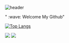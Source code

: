 ![header](https://capsule-render.vercel.app/api?type=wave&color=auto&height=300&section=header&text=Nicholas%20Im&fontSize=90)
<p>
" :wave: Welcome My Github"

[![Top Langs](https://github-readme-stats.vercel.app/api/top-langs/?username=nicholas019)](https://github.com/nicholas019/github-readme-stats)
<div>

<img src="https://img.shields.io/badge/Python-3776AB?style=flat-square&logo=Python&logoColor=white"/>
<img src="https://img.shields.io/badge/Django-092E20?style=flat-square&logo=django&logoColor=white"/>
</div>


</p
![Footer](https://capsule-render.vercel.app/api?type=waving&color=auto&height=200&section=footer)

<!---
nicholas019/nicholas019 is a ✨ special ✨ repository because its `README.md` (this file) appears on your GitHub profile.
You can click the Preview link to take a look at your changes.
--->
